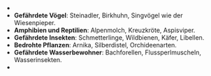 -
- **Gefährdete Vögel**: Steinadler, Birkhuhn, Singvögel wie der Wiesenpieper.
- **Amphibien und Reptilien**: Alpenmolch, Kreuzkröte, Aspisviper.
- **Gefährdete Insekten**: Schmetterlinge, Wildbienen, Käfer, Libellen.
- **Bedrohte Pflanzen**: Arnika, Silberdistel, Orchideenarten.
- **Gefährdete Wasserbewohner**: Bachforellen, Flussperlmuscheln, Wasserinsekten.
-
